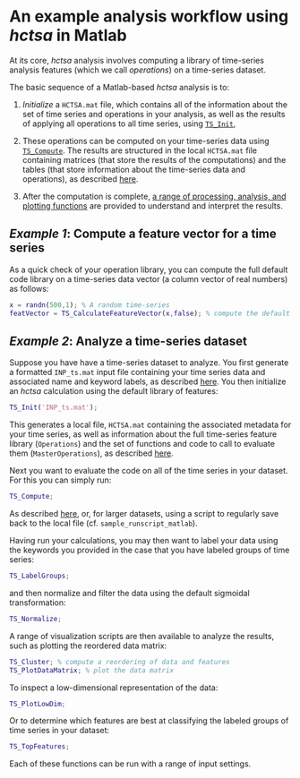# An example analysis workflow using _hctsa_ in Matlab

At its core, _hctsa_ analysis involves computing a library of time-series analysis features (which we call *operations*) on a time-series dataset.
<!--## Overview of an analysis-->

The basic sequence of a Matlab-based _hctsa_ analysis is to:
1. *Initialize* a `HCTSA.mat` file, which contains all of the information about the set of time series and operations in your analysis, as well as the results of applying all operations to all time series, using [`TS_Init`](input_files.md),

2. These operations can be computed on your time-series data using [`TS_Compute`](calculating.md). The results are structured in the local `HCTSA.mat` file containing matrices (that store the results of the computations) and the tables (that store information about the time-series data and operations), as described [here](hctsa_structure.md).

3. After the computation is complete, [a range of processing, analysis, and plotting functions](analyzing_visualizing.md) are provided to understand and interpret the results.

## *Example 1*: Compute a feature vector for a time series

As a quick check of your operation library, you can compute the full default code library on a time-series data vector (a column vector of real numbers) as follows:
```matlab
x = randn(500,1); % A random time-series
featVector = TS_CalculateFeatureVector(x,false); % compute the default feature vector for x
```
## *Example 2*: Analyze a time-series dataset

Suppose you have have a time-series dataset to analyze.
You first generate a formatted `INP_ts.mat` input file containing your time series data and associated name and keyword labels, as described [here](input_files.md).
You then initialize an _hctsa_ calculation using the default library of features:
```matlab
TS_Init('INP_ts.mat');
```
This generates a local file, `HCTSA.mat` containing the associated metadata for your time series, as well as information about the full time-series feature library (`Operations`) and the set of functions and code to call to evaluate them (`MasterOperations`), as described [here](hctsa_structure.md).

Next you want to evaluate the code on all of the time series in your dataset.
For this you can simply run:
```matlab
TS_Compute;
```
As described [here](running_computations), or, for larger datasets, using a script to regularly save back to the local file (cf. `sample_runscript_matlab`).

Having run your calculations, you may then want to label your data using the keywords you provided in the case that you have labeled groups of time series:
```matlab
TS_LabelGroups;
```
and then normalize and filter the data using the default sigmoidal transformation:
```matlab
TS_Normalize;
```
A range of visualization scripts are then available to analyze the results, such as plotting the reordered data matrix:
```matlab
TS_Cluster; % compute a reordering of data and features
TS_PlotDataMatrix; % plot the data matrix
```
To inspect a low-dimensional representation of the data:
```matlab
TS_PlotLowDim;
```
Or to determine which features are best at classifying the labeled groups of time series in your dataset:
```matlab
TS_TopFeatures;
```
Each of these functions can be run with a range of input settings.

